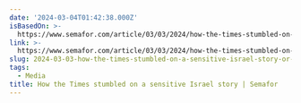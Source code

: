 ```yaml
---
date: '2024-03-04T01:42:38.000Z'
isBasedOn: >-
  https://www.semafor.com/article/03/03/2024/how-the-times-stumbled-on-a-sensitive-israel-story
link: >-
  https://www.semafor.com/article/03/03/2024/how-the-times-stumbled-on-a-sensitive-israel-story
slug: 2024-03-03-how-the-times-stumbled-on-a-sensitive-israel-story-or-semafor
tags:
  - Media
title: How the Times stumbled on a sensitive Israel story | Semafor
---
```


